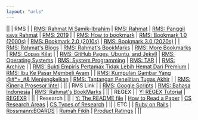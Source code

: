 ```yaml
---
layout: "urls"
---
```


||
| RMS |
| [RMS: Rahmat M Samik-Ibrahim](https://rahmatm.samik-ibrahim.vlsm.org/) | [RMS: Rahmat](https://rahmat.vlsm.org/) | [RMS: Panggil saya Rahmat](https://rahmatm.samik-ibrahim.vlsm.org/2016/08/panggil-saya-rahmat.html) | [RMS: 2019](https://rahmatm.samik-ibrahim.vlsm.org/2019/02/bookmark-2019.html) |
| [RMS: How to bookmark](https://rahmatm.samik-ibrahim.vlsm.org/2020/09/pemeliharaan-bookmarks.html) | [RMS: Bookmark 1.0 (2000s)](https://rms46.vlsm.org/etc-welcome.html) | [RMS: Bookmark 2.0 (2010s)](https://home.vlsm.org/) | [RMS: Bookmark 3.0 (2020s)](https://urls.vlsm.org/) |
| [RMS: Rahmat's Blogs](https://rahmatm.samik-ibrahim.vlsm.org/2014/09/rms-blog-links.html) | [RMS: Rahmat's BookMarks](https://rahmatm.samik-ibrahim.vlsm.org/p/rmss-url-list.html) | [RMS: More Bookmarks](https://rahmatm.samik-ibrahim.vlsm.org/p/rmss-url-list.html) | [RMS: Copas Kilat](https://rahmatm.samik-ibrahim.vlsm.org/2017/08/copas-kilat.html) |
| [RMS: GitHub Pages, Ubuntu, and Jekyll](https://jekyll.vlsm.org/) | [RMS: Operating Systems](https://os.vlsm.org/) | [RMS: System Programming](https://sysprog.vlsm.org/) | [RMS: TAR](https://rahmatm.samik-ibrahim.vlsm.org/2020/06/tar-tape-archive-for-dummies-morons-and.html) |
| [RMS: Archive](https://rms46.vlsm.org/) |
| [RMS: Bukti Empiris Pertamax Tidak Lebih Hemat Dari Premium](https://tinjari.blogspot.com/2017/06/bensin-oktan-berapa-88-90-92-95.html) | [RMS: Ibu Ke Pasar Membeli Ayam](https://rahmatm.samik-ibrahim.vlsm.org/2011/08/ibu-ke-pasar-membeli-ayam.html) |
| [RMS: Kumpulan Gambar Yang @#*+_#& Menjengkelkan](https://rahmatm.samik-ibrahim.vlsm.org/2013/10/kumpulan-hal.html) | [RMS: Tantangan Penelitian Tugas Akhir](https://rahmatm.samik-ibrahim.vlsm.org/2011/01/tantangan-penelitian-tugas-akhir.html) |
| [RMS: Kinerja Prosesor Intel](https://rahmatm.samik-ibrahim.vlsm.org/2012/12/prosesor-intel-core-i5-650.html) |
||
| RMS Link |
| [RMS: Google Scripts](https://rahmatm.samik-ibrahim.vlsm.org/2017/07/google-scripts.html) | [RMS: Bahasa Indonesia](https://rahmatm.samik-ibrahim.vlsm.org/2017/08/bahasa-indonesia.html) | [RMS: Rahmat's BookMarks](https://rahmatm.samik-ibrahim.vlsm.org/p/rmss-url-list.html) |
||
| REGEX |
| [Y: REGEX Tutorial](https://youtu.be/rhzKDrUiJVk) | [REGEXR](https://regexr.com/) |
||
| Research |
||
| [Y: The README file](https://youtu.be/EBZxpavWMjk) | [How to Read a Paper](https://www.sciencemag.org/careers/2016/03/how-seriously-read-scientific-paper) | [CS Research Areas](https://cs.unc.edu/research/areas/) | [CS Types of Research](https://www.cs.bham.ac.uk/research/projects/cogaff/misc/cs-research.pdf) |
||
| ETC |
| [Ruby on Rails](https://www.youtube.com/watch?v=fmyvWz5TUWg) | [Rossmann:BOARDS](https://boards.rossmanngroup.com/) | [Rumah Fikih](https://www.rumahfiqih.com/) | [Product Ratings](https://www.rtings.com/) |
||

